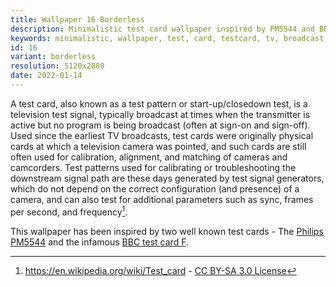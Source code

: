 ```yaml
---
title: Wallpaper 16 Borderless
description: Minimalistic test card wallpaper inspired by PM5544 and BBC test card F
keywords: minimalistic, wallpaper, test, card, testcard, tv, broadcast, philips, bbc, pm5544, test card f, television, 5120x2880, desktop
id: 16
variant: borderless
resolution: 5120x2880
date: 2022-01-14
---
```


A test card, also known as a test pattern or start-up/closedown test, is a television test signal, typically broadcast at times when the transmitter is active but no program is being broadcast (often at sign-on and sign-off). Used since the earliest TV broadcasts, test cards were originally physical cards at which a television camera was pointed, and such cards are still often used for calibration, alignment, and matching of cameras and camcorders. Test patterns used for calibrating or troubleshooting the downstream signal path are these days generated by test signal generators, which do not depend on the correct configuration (and presence) of a camera, and can also test for additional parameters such as sync, frames per second, and frequency[^1].

This wallpaper has been inspired by two well known test cards - The [Philips PM5544](https://en.wikipedia.org/wiki/Philips_PM5544) and the infamous [BBC test card F](https://en.wikipedia.org/wiki/Test_Card_F).


[^1]: https://en.wikipedia.org/wiki/Test_card - [CC BY-SA 3.0 License](https://en.wikipedia.org/wiki/Wikipedia:Text_of_Creative_Commons_Attribution-ShareAlike_3.0_Unported_License)